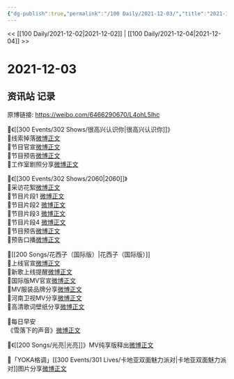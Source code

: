 ```yaml
---
{"dg-publish":true,"permalink":"/100 Daily/2021-12-03/","title":"2021-12-03","created":"2022-12-23T10:58:51.000+08:00","updated":"2023-02-26T00:50:15.000+08:00"}
---
```



<< [[100 Daily/2021-12-02\|2021-12-02]] | [[100 Daily/2021-12-04\|2021-12-04]] >>

# 2021-12-03

## 资讯站 记录

原博链接: https://weibo.com/6466290670/L4ohL5lhc

🌟《[[300 Events/302 Shows/很高兴认识你\|很高兴认识你]]》  
💫线索掉落[微博正文](https://m.weibo.cn/6466290670/4710265523800393)  
💫节目官宣[微博正文](https://m.weibo.cn/6466290670/4710270162701433)  
💫节目预告[微博正文](https://m.weibo.cn/6466290670/4710290866832477)  
💫工作室剧照分享[微博正文](https://m.weibo.cn/6466290670/4710282070592094)

🌟《[[300 Events/302 Shows/2060\|2060]]》  
💫采访花絮[微博正文](https://m.weibo.cn/6466290670/4710359761944834)  
💫节目片段1 [微博正文](https://m.weibo.cn/6466290670/4710380338677613)  
💫节目片段2 [微博正文](https://m.weibo.cn/6466290670/4710437679796506)  
💫节目片段3 [微博正文](https://m.weibo.cn/6466290670/4710438816188865)  
💫节目片段4 [微博正文](https://m.weibo.cn/6466290670/4710446604750289)  
💫节目预告[微博正文](https://m.weibo.cn/6466290670/4710265545297090)  
💫预告口播[微博正文](https://m.weibo.cn/6466290670/4710315264315452)

🌟[[200 Songs/花西子（国际版）\|花西子（国际版）]]  
💫上线官宣[微博正文](https://m.weibo.cn/6466290670/4710109886285381)  
💫新歌上线提醒[微博正文](https://m.weibo.cn/6466290670/4710111274337426)  
💫国际版MV官宣[微博正文](https://m.weibo.cn/6466290670/4710246666208788)  
💫MV服装品牌分享[微博正文](https://m.weibo.cn/6466290670/4710383044528977)  
💫河南卫视MV分享[微博正文](https://m.weibo.cn/6466290670/4710268283652267)  
💫高清歌词壁纸分享[微博正文](https://m.weibo.cn/6466290670/4710384201894815)

🌟每日早安  
《雪落下的声音》[微博正文](https://m.weibo.cn/6466290670/4710245035934986)

🌟《[[200 Songs/光亮\|光亮]]》MV纯享版释出[微博正文](https://m.weibo.cn/6466290670/4710291390072443)

🌟「YOKA格调」[[300 Events/301 Lives/卡地亚双面魅力派对\|卡地亚双面魅力派对]]图片分享[微博正文](https://m.weibo.cn/6466290670/4710328597744909)

